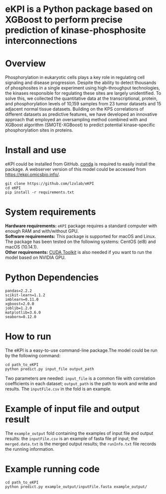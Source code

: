 # eKPI is a Python package based on XGBoost to perform precise prediction of kinase-phosphosite interconnections
# Overview
Phosphorylation in eukaryotic cells plays a key role in regulating cell signaling and disease progression. Despite the ability to detect thousands of phosphosites in a single experiment using high-throughput technologies, the kinases responsible for regulating these sites are largely unidentified. To solve this, we collected the quantitative data at the transcriptional, protein, and phosphorylation levels of 10,159 samples from 23 tumor datasets and 15 adjacent normal tissue datasets. Building on the KPS correlations of different datasets as predictive features, we have developed an innovative approach that employed an oversampling method combined with and XGBoost algorithm (SMOTE-XGBoost) to predict potential kinase-specific phosphorylation sites in proteins.
# Install and use
eKPI could be installed from GitHub. [conda](https://anaconda.org/anaconda/conda) is required to easily install the package. A webserver version of this model could be accessed from https://ekpi.omicsbio.info/.
```
git clone https://github.com/lzxlab/eKPI
cd eKPI
pip install -r requirements.txt
```
# System requirements
**Hardware requirements:** `eKPI` package requires a standard computer with enough RAM and with/without GPU.<br>
**Software requirements:** This package is supported for macOS and Linux. The package has been tested on the following systems: CentOS (el8) and macOS (10.14.1).<br>
**Other requirements:** [CUDA Toolkit](https://developer.nvidia.com/cuda-toolkit) is also needed if you want to run the model based on NVIDIA GPU.
# Python Dependencies
```
pandas=2.2.2
scikit-learn=1.1.2
imblearn=0.11.0
xgboost=2.0.0
joblib=1.2.0
matplotlib=3.6.0
seaborn=0.12.0
```
# How to run
The eKPI is a easy-to-use command-line package.The model could be run by the following command:
```
cd path_to_eKPI
python predict.py input_file output_path
```
Two parameters are needed: `input_file` is a common file with correlation coefficients in each dataset; `output_path` is the path to work and write and results. The `inputFile.csv` in the fold is an example.

# Example of input file and output result
The `example_output` fold containing the examples of input file and output results: the `inputFile.csv` is an example of fasta file pf input; the `merged.data.txt` is the merged output results; the `runInfo.txt` file records the running information.
# Example running code
```
cd path_to_eKPI
python predict.py example_output/inputFile.fasta example_output/
```

